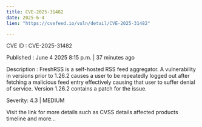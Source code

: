 ```yaml
---
title: CVE-2025-31482
date: 2025-6-4
lien: "https://cvefeed.io/vuln/detail/CVE-2025-31482"

---
```


CVE ID : CVE-2025-31482

Published :  June 4
2025
8:15 p.m. | 37 minutes ago

Description : FreshRSS is a self-hosted RSS feed aggregator. A vulnerability in versions prior to 1.26.2 causes a user to be repeatedly logged out after fetching a malicious feed entry
effectively causing that user to suffer denial of service. Version 1.26.2 contains a patch for the issue.

Severity: 4.3 | MEDIUM

Visit the link for more details
such as CVSS details
affected products
timeline
and more...
